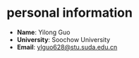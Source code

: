 # personal information

- **Name**: Yilong Guo  
- **University**: Soochow University  
- **Email**: ylguo628@stu.suda.edu.cn
